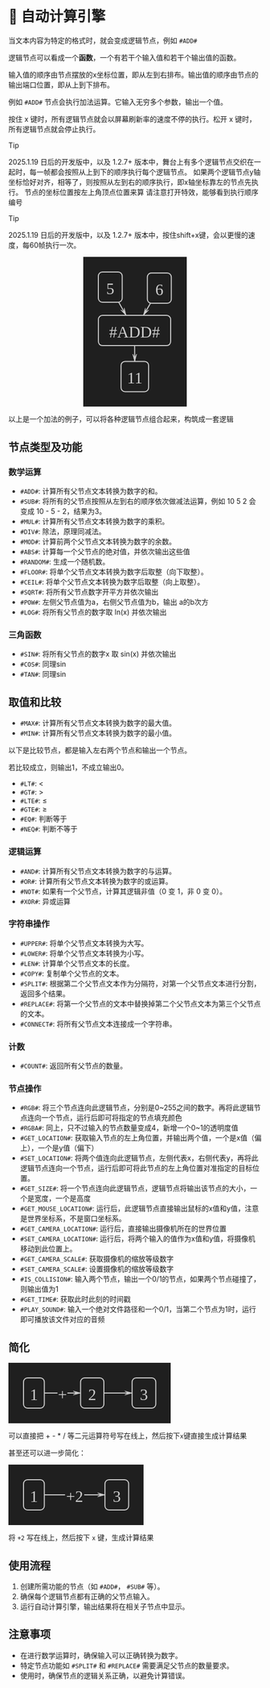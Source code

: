 # 🧮 自动计算引擎

当文本内容为特定的格式时，就会变成逻辑节点，例如 `#ADD#`

逻辑节点可以看成一个**函数**，一个有若干个输入值和若干个输出值的函数。

输入值的顺序由节点摆放的x坐标位置，即从左到右排布。输出值的顺序由节点的输出端口位置，即从上到下排布。

例如 `#ADD#` 节点会执行加法运算。它输入无穷多个参数，输出一个值。

按住 x 键时，所有逻辑节点就会以屏幕刷新率的速度不停的执行。松开 x 键时，所有逻辑节点就会停止执行。

> [!TIP]
> 2025.1.19 日后的开发版中，以及 1.2.7+ 版本中，舞台上有多个逻辑节点交织在一起时，每一帧都会按照从上到下的顺序执行每个逻辑节点。
> 如果两个逻辑节点y轴坐标恰好对齐，相等了，则按照从左到右的顺序执行，即x轴坐标靠左的节点先执行。 节点的坐标位置按左上角顶点位置来算
> 请注意打开特效，能够看到执行顺序编号

> [!TIP]
> 2025.1.19 日后的开发版中，以及 1.2.7+ 版本中，按住shift+x键，会以更慢的速度，每60帧执行一次。

<center>
<svg xmlns="http://www.w3.org/2000/svg" width="205.28272267699867" height="297.47410376385596" viewBox="5568.973032631503 -3118.505267408721 205.28272267699867 297.47410376385596" style="background-color:rgba(31, 31, 31, 1)"><rect x="5598.973032631503" y="-3088.505267408721" width="47.519989013671875" height="60" rx="8" ry="8" fill="rgba(0, 0, 0, 0)" stroke="rgba(204, 204, 204, 1)" stroke-width="2"></rect><text x="5622.733027138339" y="-3044.505267408721" fill="rgba(204, 204, 204, 1)" font-size="32" text-anchor="middle" font-family="MiSans">5</text><rect x="5696.57576263272" y="-3086.5084800877767" width="47.67999267578125" height="60" rx="8" ry="8" fill="rgba(0, 0, 0, 0)" stroke="rgba(204, 204, 204, 1)" stroke-width="2"></rect><text x="5720.415758970611" y="-3042.5084800877767" fill="rgba(204, 204, 204, 1)" font-size="32" text-anchor="middle" font-family="MiSans">6</text><rect x="5599.119252985801" y="-3002.381726281242" width="143.8399658203125" height="60" rx="8" ry="8" fill="rgba(0, 0, 0, 0)" stroke="rgba(204, 204, 204, 1)" stroke-width="2"></rect><text x="5671.039235895957" y="-2958.381726281242" fill="rgba(204, 204, 204, 1)" font-size="32" text-anchor="middle" font-family="MiSans">#ADD#</text><rect x="5644.190722829665" y="-2911.031163644865" width="54.879974365234375" height="60" rx="8" ry="8" fill="rgba(0, 0, 0, 0)" stroke="rgba(204, 204, 204, 1)" stroke-width="2"></rect><text x="5671.630710012282" y="-2867.031163644865" fill="rgba(204, 204, 204, 1)" font-size="32" text-anchor="middle" font-family="MiSans">11</text><line x1="5639.559858034476" y1="-3028.505267408721" x2="5654.21240499982" y2="-3002.381726281242" stroke="rgba(204, 204, 204, 1)" stroke-width="2"></line><polygon points="5654.21240499982,-3002.381726281242 5650.510509495821,-3016.917749453949 5650.543426944478,-3008.9230258485622 5643.738457864848,-3013.119343866806" fill="rgba(204, 204, 204, 1)" stroke="rgba(204, 204, 204, 1)"></polygon><line x1="5702.807856309275" y1="-3026.5084800877767" x2="5688.647138557293" y2="-3002.381726281242" stroke="rgba(204, 204, 204, 1)" stroke-width="2"></line><polygon points="5688.647138557293,-3002.381726281242 5699.329359014567,-3012.9121662579096 5692.443515658555,-3008.8499192982304 5692.632992853784,-3016.8424650427005" fill="rgba(204, 204, 204, 1)" stroke="rgba(204, 204, 204, 1)"></polygon><line x1="5671.2334790727655" y1="-2942.381726281242" x2="5671.436466835474" y2="-2911.031163644865" stroke="rgba(204, 204, 204, 1)" stroke-width="2"></line><polygon points="5671.436466835474,-2911.031163644865 5675.2248608525,-2925.54488373214 5671.387907059139,-2918.531006439759 5667.460452250126,-2925.4946109523744" fill="rgba(204, 204, 204, 1)" stroke="rgba(204, 204, 204, 1)"></polygon></svg>
</center>

以上是一个加法的例子，可以将各种逻辑节点组合起来，构筑成一套逻辑

## 节点类型及功能

### 数学运算

- `#ADD#`: 计算所有父节点文本转换为数字的和。
- `#SUB#`: 将所有的父节点按照从左到右的顺序依次做减法运算，例如 10 5 2 会变成 10 - 5 - 2，结果为3。
- `#MUL#`: 计算所有父节点文本转换为数字的乘积。
- `#DIV#`: 除法，原理同减法。
- `#MOD#`: 计算前两个父节点文本转换为数字的余数。
- `#ABS#`: 计算每一个父节点的绝对值，并依次输出这些值
- `#RANDOM#`: 生成一个随机数。
- `#FLOOR#`: 将单个父节点文本转换为数字后取整（向下取整）。
- `#CEIL#`: 将单个父节点文本转换为数字后取整（向上取整）。
- `#SQRT#`: 将所有父节点数字开平方并依次输出
- `#POW#`: 左侧父节点值为a，右侧父节点值为b，输出 a的b次方
- `#LOG#`: 将所有父节点的数字取 ln(x) 并依次输出

### 三角函数

- `#SIN#`: 将所有父节点的数字x 取 sin(x) 并依次输出
- `#COS#`: 同理sin
- `#TAN#`: 同理sin

## 取值和比较

- `#MAX#`: 计算所有父节点文本转换为数字的最大值。
- `#MIN#`: 计算所有父节点文本转换为数字的最小值。

以下是比较节点，都是输入左右两个节点和输出一个节点。

若比较成立，则输出1，不成立输出0。

- `#LT#`: <
- `#GT#`: >
- `#LTE#`: ≤
- `#GTE#`: ≥
- `#EQ#`: 判断等于
- `#NEQ#`: 判断不等于

### 逻辑运算

- `#AND#`: 计算所有父节点文本转换为数字的与运算。
- `#OR#`: 计算所有父节点文本转换为数字的或运算。
- `#NOT#`: 如果有一个父节点，计算其逻辑非值（0 变 1，非 0 变 0）。
- `#XOR#`: 异或运算

### 字符串操作

- `#UPPER#`: 将单个父节点文本转换为大写。
- `#LOWER#`: 将单个父节点文本转换为小写。
- `#LEN#`: 计算单个父节点文本的长度。
- `#COPY#`: 复制单个父节点的文本。
- `#SPLIT#`: 根据第二个父节点文本作为分隔符，对第一个父节点文本进行分割，返回多个结果。
- `#REPLACE#`: 将第一个父节点的文本中替换掉第二个父节点文本为第三个父节点的文本。
- `#CONNECT#`: 将所有父节点文本连接成一个字符串。

### 计数

- `#COUNT#`: 返回所有父节点的数量。

### 节点操作

- `#RGB#`: 将三个节点连向此逻辑节点，分别是0~255之间的数字。再将此逻辑节点连向一个节点，运行后即可将指定的节点填充颜色
- `#RGBA#`: 同上，只不过输入的节点数量变成4，新增一个0~1的透明度值
- `#GET_LOCATION#`: 获取输入节点的左上角位置，并输出两个值，一个是x值（偏上），一个是y值（偏下）
- `#SET_LOCATION#`: 将两个值连向此逻辑节点，左侧代表x，右侧代表y，再将此逻辑节点连向一个节点，运行后即可将此节点的左上角位置对准指定的目标位置。
- `#GET_SIZE#`: 将一个节点连向此逻辑节点，逻辑节点将输出该节点的大小，一个是宽度，一个是高度
- `#GET_MOUSE_LOCATION#`: 运行后，此逻辑节点直接输出鼠标的x值和y值，注意是世界坐标系，不是窗口坐标系。
- `#GET_CAMERA_LOCATION#`: 运行后，直接输出摄像机所在的世界位置
- `#SET_CAMERA_LOCATION#`: 运行后，将两个输入的值作为x值和y值，将摄像机移动到此位置上。
- `#GET_CAMERA_SCALE#`: 获取摄像机的缩放等级数字
- `#SET_CAMERA_SCALE#`: 设置摄像机的缩放等级数字
- `#IS_COLLISION#`: 输入两个节点，输出一个0/1的节点，如果两个节点碰撞了，则输出值为1
- `#GET_TIME#`: 获取此时此刻的时间戳
- `#PLAY_SOUND#`: 输入一个绝对文件路径和一个0/1，当第二个节点为1时，运行即可播放该文件对应的音频

## 简化

<svg xmlns="http://www.w3.org/2000/svg" width="323.43266367756337" height="120" viewBox="-1040.5456294005528 -830.9628914494324 323.43266367756337 120" style="background-color:rgba(31, 31, 31, 1)"><rect x="-1010.5456294005528" y="-800.9628914494324" width="41.43998718261719" height="60" rx="8" ry="8" fill="rgba(0, 0, 0, 0)" stroke="rgba(204, 204, 204, 1)" stroke-width="2"></rect><text x="-989.8256358092442" y="-756.9628914494324" fill="rgba(204, 204, 204, 1)" font-size="32" text-anchor="middle" font-family="MiSans">1</text><rect x="-896.9294526884205" y="-800.9628914494324" width="46.43199157714844" height="60" rx="8" ry="8" fill="rgba(0, 0, 0, 0)" stroke="rgba(204, 204, 204, 1)" stroke-width="2"></rect><text x="-873.7134568998463" y="-756.9628914494324" fill="rgba(204, 204, 204, 1)" font-size="32" text-anchor="middle" font-family="MiSans">2</text><rect x="-794.2809649905676" y="-800.9628914494324" width="47.167999267578125" height="60" rx="8" ry="8" fill="rgba(0, 0, 0, 0)" stroke="rgba(204, 204, 204, 1)" stroke-width="2"></rect><text x="-770.6969653567785" y="-756.9628914494324" fill="rgba(204, 204, 204, 1)" font-size="32" text-anchor="middle" font-family="MiSans">3</text><line x1="-969.1056422179356" y1="-770.9628914494324" x2="-942.9055403120648" y2="-770.9628914494324" stroke="rgba(204, 204, 204, 1)" stroke-width="2"></line><line x1="-896.9294526884205" y1="-770.9628914494324" x2="-923.1295545942913" y2="-770.9628914494324" stroke="rgba(204, 204, 204, 1)" stroke-width="2"></line><text x="-933.017547453178" y="-756.9628914494324" fill="rgba(204, 204, 204, 1)" font-size="32" text-anchor="middle" font-family="MiSans">+</text><polygon points="-896.9294526884205,-770.9628914494324 -911.4183400827566,-774.8451771259702 -904.4294526884205,-770.9628914494324 -911.4183400827566,-767.0806057728946" fill="rgba(204, 204, 204, 1)" stroke="rgba(204, 204, 204, 1)"></polygon><line x1="-850.4974611112721" y1="-770.9628914494324" x2="-794.2809649905676" y2="-770.9628914494324" stroke="rgba(204, 204, 204, 1)" stroke-width="2"></line><polygon points="-794.2809649905676,-770.9628914494324 -808.7698523849036,-774.8451771259702 -801.7809649905676,-770.9628914494324 -808.7698523849036,-767.0806057728946" fill="rgba(204, 204, 204, 1)" stroke="rgba(204, 204, 204, 1)"></polygon></svg>

可以直接把 + - \* / 等二元运算符号写在线上，然后按下`x`键直接生成计算结果

甚至还可以进一步简化：

<svg xmlns="http://www.w3.org/2000/svg" width="269.3659029817477" height="120" viewBox="-1040.5456294005528 -830.9628914494324 269.3659029817477 120" style="background-color:rgba(31, 31, 31, 1)"><rect x="-1010.5456294005528" y="-800.9628914494324" width="41.43998718261719" height="60" rx="8" ry="8" fill="rgba(0, 0, 0, 0)" stroke="rgba(204, 204, 204, 1)" stroke-width="2"></rect><text x="-989.8256358092442" y="-756.9628914494324" fill="rgba(204, 204, 204, 1)" font-size="32" text-anchor="middle" font-family="MiSans">1</text><rect x="-848.3477256863832" y="-800.9628914494324" width="47.167999267578125" height="60" rx="8" ry="8" fill="rgba(0, 0, 0, 0)" stroke="rgba(204, 204, 204, 1)" stroke-width="2"></rect><text x="-824.7637260525942" y="-756.9628914494324" fill="rgba(204, 204, 204, 1)" font-size="32" text-anchor="middle" font-family="MiSans">3</text><line x1="-969.1056422179356" y1="-770.9628914494324" x2="-927.8306725996204" y2="-770.9628914494324" stroke="rgba(204, 204, 204, 1)" stroke-width="2"></line><line x1="-848.3477256863832" y1="-770.9628914494324" x2="-889.6226953046985" y2="-770.9628914494324" stroke="rgba(204, 204, 204, 1)" stroke-width="2"></line><text x="-908.7266839521594" y="-756.9628914494324" fill="rgba(204, 204, 204, 1)" font-size="32" text-anchor="middle" font-family="MiSans">+2</text><polygon points="-848.3477256863832,-770.9628914494324 -862.8366130807193,-774.8451771259702 -855.8477256863832,-770.9628914494324 -862.8366130807193,-767.0806057728946" fill="rgba(204, 204, 204, 1)" stroke="rgba(204, 204, 204, 1)"></polygon></svg>

将 `+2` 写在线上，然后按下 `x` 键，生成计算结果

## 使用流程

1. 创建所需功能的节点（如 `#ADD#`， `#SUB#` 等）。
2. 确保每个逻辑节点都有正确的父节点输入。
3. 运行自动计算引擎，输出结果将在相关子节点中显示。

## 注意事项

- 在进行数学运算时，确保输入可以正确转换为数字。
- 特定节点功能如 `#SPLIT#` 和 `#REPLACE#` 需要满足父节点的数量要求。
- 使用时，确保节点的逻辑关系正确，以避免计算错误。
